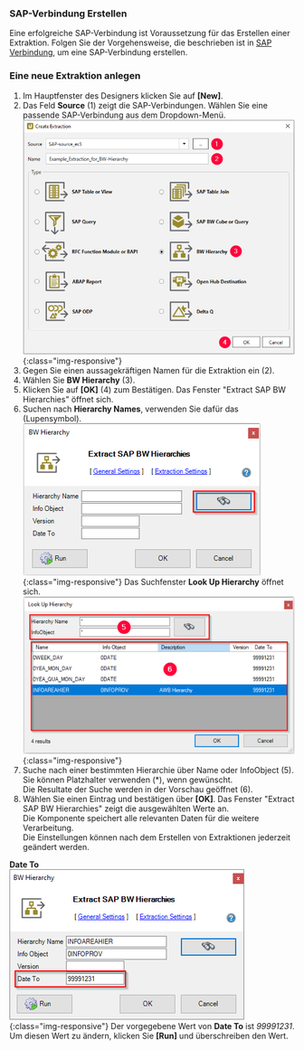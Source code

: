 ### SAP-Verbindung Erstellen
Eine erfolgreiche SAP-Verbindung ist Voraussetzung für das Erstellen einer Extraktion. 
Folgen Sie der Vorgehensweise, die beschrieben ist in [SAP Verbindung](../einfuehrung/sap-verbindungen-anlegen), um eine SAP-Verbindung erstellen.

### Eine neue Extraktion anlegen
1. Im Hauptfenster des Designers klicken Sie auf **[New]**.
2. Das Feld  **Source** (1) zeigt die SAP-Verbindungen. Wählen Sie eine passende SAP-Verbindung aus dem Dropdown-Menü.
![Create-Hierarchy-Extraction](/img/content/xu/xu_select-bw-hierarchy.png){:class="img-responsive"}
3. Gegen Sie einen aussagekräftigen Namen für die Extraktion ein (2).
4. Wählen Sie **BW Hierarchy** (3).
5. Klicken Sie auf **[OK]** (4) zum Bestätigen.
Das Fenster "Extract SAP BW Hierarchies" öffnet sich.
6. Suchen nach **Hierarchy Names**, verwenden Sie dafür das (Lupensymbol).
![Search Hierarchy Names](/img/content/xu/xu_search_hierarchy_name.png){:class="img-responsive"}
Das Suchfenster **Look Up Hierarchy** öffnet sich.
![Look Up Hierarchy](/img/content/xu/xu_look-up-hierarchy.png){:class="img-responsive"}
3. Suche nach einer bestimmten Hierarchie über Name oder InfoObject (5). Sie können Platzhalter verwenden (*), wenn gewünscht.<br>
Die Resultate der Suche werden in der Vorschau geöffnet (6).
4. Wählen Sie einen Eintrag und bestätigen über **[OK]**.
Das Fenster "Extract SAP BW Hierarchies" zeigt die ausgewählten Werte an.<br>
Die Komponente speichert alle relevanten Daten für die weitere Verarbeitung.<br>
Die Einstellungen können nach dem Erstellen von Extraktionen jederzeit geändert werden.<br>

**Date To**<br>
![Date To ändern](/img/content/xu/xu_search-hierarchy-name-filled.png){:class="img-responsive"}
Der vorgegebene Wert von **Date To** ist *99991231*.  Um diesen Wert zu ändern, klicken Sie **[Run]** und überschreiben den Wert.
